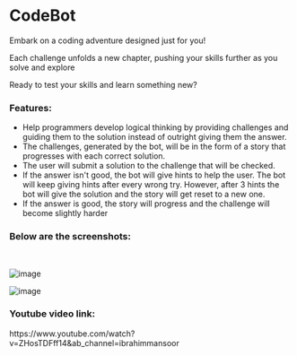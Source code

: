 <h1>CodeBot</h1>

<p>Embark on a coding adventure designed just for you!

Each challenge unfolds a new chapter, pushing your skills further as you solve and explore

Ready to test your skills and learn something new?</p>

<h3>Features:</h3>

<ul>
  <li>Help programmers develop logical thinking by providing challenges and guiding them to the solution instead of outright giving them the answer.</li>
  <li>The challenges, generated by the bot, will be in the form of a story that progresses with each correct solution.</li>
  <li>The user will submit a solution to the challenge that will be checked.</li>
  <li>If the answer isn't good, the bot will give hints to help the user. The bot will keep giving hints after every wrong try. However, after 3 hints the bot will give the solution and the story will get reset to a new one.</li>
  <li>If the answer is good, the story will progress and the challenge will become slightly harder</li>
</ul>

<h3>Below are the screenshots:</h3>
</br>

![image](https://github.com/user-attachments/assets/cb42b1ce-aa3f-4c2e-bcd0-f978420f461c)

![image](https://github.com/user-attachments/assets/523e3fdb-ffb0-4734-83b1-e4a2ad5d67ac)


<h3>Youtube video link:</h3>
https://www.youtube.com/watch?v=ZHosTDFff14&ab_channel=ibrahimmansoor

